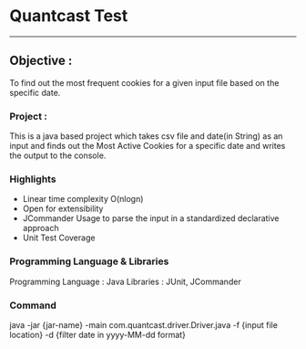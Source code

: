 # Quantcast Test
------------------------------------------------------------------------------------------------------------------------------------------

## Objective : 
To find out the most frequent cookies for a given input file based on the specific date.

### Project : 
This is a java based project which takes csv file and date(in String) as an input and finds out the Most Active Cookies for a specific date and writes the output to the console.

### Highlights
- Linear time complexity O(nlogn)
- Open for extensibility
- JCommander Usage to parse the input in a standardized declarative approach
- Unit Test Coverage

### Programming Language & Libraries
Programming Language : Java
Libraries : JUnit, JCommander

### Command
java -jar {jar-name} -main com.quantcast.driver.Driver.java -f {input file location} -d {filter date in yyyy-MM-dd format}





